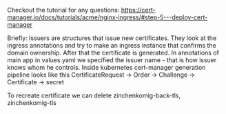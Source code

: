 Checkout the tutorial for any questions:
https://cert-manager.io/docs/tutorials/acme/nginx-ingress/#step-5---deploy-cert-manager

Briefly:
Issuers are structures that issue new certificates. They look at the ingress annotations and try to make an ingress instance that confirms the domain ownership. After that the certificate is generated.
In annotations of main app in values.yaml we specified the issuer name - that is how issuer knows whom he controls.
Inside kubernetes cert-manager generation pipeline looks like this CertificateRequest -> Order -> Challenge -> Certificate -> secret

To recreate certificate we can delete zinchenkomig-back-tls, zinchenkomig-tls